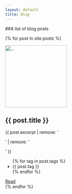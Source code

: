 ```yaml
---
layout: default
title: Blog
---
```

##A list of blog posts

{% for post in site.posts %}
<div class="row">
  <div class="col-md-6">
  	<img alt="..." class="img-rounded" height="200" src="{{ site.baseurl }}/assets/img/{{ post.thumbnail }}" width="200" >
      <div class="caption">
        <h2>{{ post.title }}</h2>
        <p> {{ post.excerpt | remove: '<p>' | remove: '</p>' }} </p>
        <ul>
        {% for tag in post.tags %}
        	<li>{{ post.tag }}</li>
        {% endfor %}
        </ul>
        <a href="{{ post.url }}" class="btn-lg btn-primary" role="button">Read</a> 
      </div>
  </div>
</div>
{% endfor %}